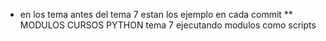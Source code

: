 * en los tema antes del tema 7 estan los ejemplo en cada commit
** MODULOS CURSOS PYTHON
tema 7 ejecutando modulos como scripts


